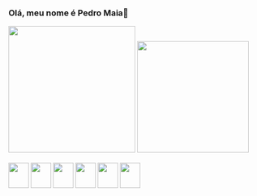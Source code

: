 ### Olá, meu nome é Pedro Maia👋


<div>
 <img height="250em"  src="https://github-readme-stats.vercel.app/api/top-langs/?username=pmaiaf&layout=_count=8&theme=dracula">
<img height="220em" src="https://github-readme-stats.vercel.app/api?username=pmaiaf&show_icons=true&theme=radical">

</div>

<div style="display:inline_block"><br>
 <img align="center" height="50" width="40" src="https://cdn.jsdelivr.net/gh/devicons/devicon/icons/nodejs/nodejs-original.svg" />
 <img  align="center" height="50" width="40" src="https://cdn.jsdelivr.net/gh/devicons/devicon/icons/dotnetcore/dotnetcore-original.svg" />
 <img align="center" height="50" width="40" src="https://cdn.jsdelivr.net/gh/devicons/devicon/icons/react/react-original.svg" />
  <img align="center" height="50" width="40" src="https://cdn.jsdelivr.net/gh/devicons/devicon/icons/firebase/firebase-plain.svg" />
 <img align="center" height="50" width="40" src="https://cdn.jsdelivr.net/gh/devicons/devicon/icons/mongodb/mongodb-original.svg" /> 
   <img align="center" height="50" width="40" src="https://cdn.jsdelivr.net/gh/devicons/devicon/icons/mysql/mysql-original.svg" />

                        
  
          
</div>
